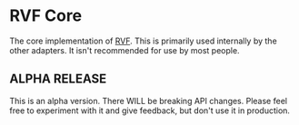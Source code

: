 # RVF Core

The core implementation of [RVF](https://github.com/airjp73/remix-validated-form).
This is primarily used internally by the other adapters.
It isn't recommended for use by most people.

## ALPHA RELEASE

This is an alpha version. There WILL be breaking API changes.
Please feel free to experiment with it and give feedback, but don't use it in production.
